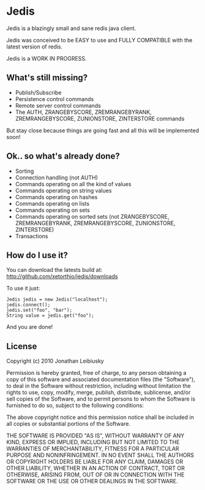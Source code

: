 # Jedis

Jedis is a blazingly small and sane redis java client.

Jedis was conceived to be EASY to use and FULLY COMPATIBLE with the latest version of redis.

Jedis is a WORK IN PROGRESS.

## What's still missing?
- Publish/Subscribe
- Persistence control commands
- Remote server control commands
- The AUTH, ZRANGEBYSCORE, ZREMRANGEBYRANK, ZREMRANGEBYSCORE, ZUNIONSTORE, ZINTERSTORE commands

But stay close because things are going fast and all this will be implemented soon!

## Ok.. so what's already done?
- Sorting
- Connection handling (not AUTH)
- Commands operating on all the kind of values
- Commands operating on string values
- Commands operating on hashes
- Commands operating on lists
- Commands operating on sets
- Commands operating on sorted sets (not ZRANGEBYSCORE, ZREMRANGEBYRANK, ZREMRANGEBYSCORE, ZUNIONSTORE, ZINTERSTORE)
- Transactions

## How do I use it?

You can download the latests build at: 
    http://github.com/xetorthio/jedis/downloads

To use it just:
    
    Jedis jedis = new Jedis("localhost");
    jedis.connect();
    jedis.set("foo", "bar");
    String value = jedis.get("foo");

And you are done!

License
-------

Copyright (c) 2010 Jonathan Leibiusky

Permission is hereby granted, free of charge, to any person
obtaining a copy of this software and associated documentation
files (the "Software"), to deal in the Software without
restriction, including without limitation the rights to use,
copy, modify, merge, publish, distribute, sublicense, and/or sell
copies of the Software, and to permit persons to whom the
Software is furnished to do so, subject to the following
conditions:

The above copyright notice and this permission notice shall be
included in all copies or substantial portions of the Software.

THE SOFTWARE IS PROVIDED "AS IS", WITHOUT WARRANTY OF ANY KIND,
EXPRESS OR IMPLIED, INCLUDING BUT NOT LIMITED TO THE WARRANTIES
OF MERCHANTABILITY, FITNESS FOR A PARTICULAR PURPOSE AND
NONINFRINGEMENT. IN NO EVENT SHALL THE AUTHORS OR COPYRIGHT
HOLDERS BE LIABLE FOR ANY CLAIM, DAMAGES OR OTHER LIABILITY,
WHETHER IN AN ACTION OF CONTRACT, TORT OR OTHERWISE, ARISING
FROM, OUT OF OR IN CONNECTION WITH THE SOFTWARE OR THE USE OR
OTHER DEALINGS IN THE SOFTWARE.

